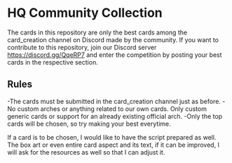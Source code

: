 # HQ Community Collection
The cards in this repository are only the best cards among the card_creation channel on Discord made by the community. If you want to contribute to this repository, join our Discord server https://discord.gg/QqeRP7 and enter the competition by posting your best cards in the respective section.

Rules
--------
-The cards must be submitted in the card_creation channel just as before.
-No custom arches or anything related to our own cards. Only custom generic cards or support for an already existing official arch.
-Only the top cards will be chosen, so try making your best everytime.


If a card is to be chosen, I would like to have the script prepared as well. The box art or even entire card aspect and its text, if it can be improved, I will ask for the resources as well so that I can adjust it.

